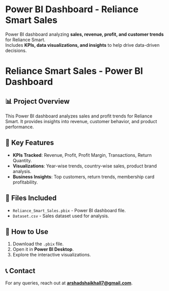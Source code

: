 # Power BI Dashboard - Reliance Smart Sales  

Power BI dashboard analyzing **sales, revenue, profit, and customer trends** for Reliance Smart.  
Includes **KPIs, data visualizations, and insights** to help drive data-driven decisions.


# Reliance Smart Sales - Power BI Dashboard

## 📊 Project Overview
This Power BI dashboard analyzes sales and profit trends for Reliance Smart. It provides insights into revenue, customer behavior, and product performance.

## 🔑 Key Features
- **KPIs Tracked**: Revenue, Profit, Profit Margin, Transactions, Return Quantity.
- **Visualizations**: Year-wise trends, country-wise sales, product brand analysis.
- **Business Insights**: Top customers, return trends, membership card profitability.

## 📂 Files Included
- `Reliance_Smart_Sales.pbix` - Power BI dashboard file.
- `Dataset.csv` - Sales dataset used for analysis.

## 🚀 How to Use
1. Download the `.pbix` file.
2. Open it in **Power BI Desktop**.
3. Explore the interactive visualizations.

## 📞 Contact
For any queries, reach out at **arshadshaikhall7@gmail.com**.
